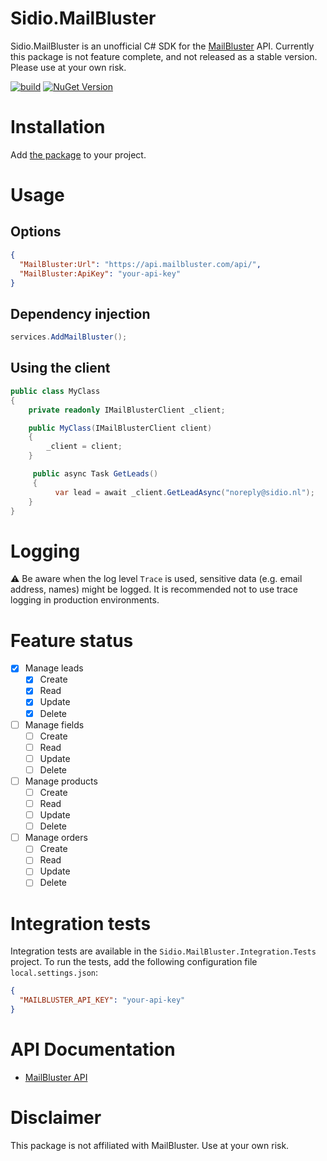 Sidio.MailBluster
=============
Sidio.MailBluster is an unofficial C# SDK for the [MailBluster](https://mailbluster.com) API. Currently this package is not feature complete,
and not released as a stable version. Please use at your own risk.

[![build](https://github.com/marthijn/Sidio.MailBluster/actions/workflows/build.yml/badge.svg)](https://github.com/marthijn/Sidio.MailBluster/actions/workflows/build.yml)
[![NuGet Version](https://img.shields.io/nuget/v/Sidio.MailBluster)](https://www.nuget.org/packages/Sidio.MailBluster/)

# Installation
Add [the package](https://www.nuget.org/packages/Sidio.MailBluster/) to your project.

# Usage
## Options
```json
{
  "MailBluster:Url": "https://api.mailbluster.com/api/",
  "MailBluster:ApiKey": "your-api-key"
}
```

## Dependency injection
```csharp
services.AddMailBluster();
```

## Using the client
```csharp
public class MyClass
{
    private readonly IMailBlusterClient _client;

    public MyClass(IMailBlusterClient client)
    {
        _client = client;        
    }

     public async Task GetLeads()
     {
          var lead = await _client.GetLeadAsync("noreply@sidio.nl");
    }
}
```

# Logging
⚠️ Be aware when the log level `Trace` is used, sensitive data (e.g. email address, names) might be logged. It is recommended
not to use trace logging in production environments.

# Feature status
- [x] Manage leads
  - [x] Create
  - [x] Read
  - [x] Update
  - [x] Delete
- [ ] Manage fields
    - [ ] Create
    - [ ] Read
    - [ ] Update
    - [ ] Delete
- [ ] Manage products
    - [ ] Create
    - [ ] Read
    - [ ] Update
    - [ ] Delete
- [ ] Manage orders
    - [ ] Create
    - [ ] Read
    - [ ] Update
    - [ ] Delete

# Integration tests
Integration tests are available in the `Sidio.MailBluster.Integration.Tests` project. To run the tests, add the following configuration file `local.settings.json`:
```json
{
  "MAILBLUSTER_API_KEY": "your-api-key"
}
```

# API Documentation
- [MailBluster API](https://mailbluster.com/docs/api)

# Disclaimer
This package is not affiliated with MailBluster. Use at your own risk.